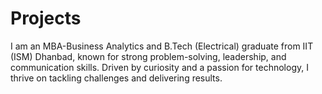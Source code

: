 # Projects
I am an MBA-Business Analytics and B.Tech (Electrical) graduate from IIT (ISM) Dhanbad, known for strong problem-solving, leadership, and communication skills. Driven by curiosity and a passion for technology, I thrive on tackling challenges and delivering results.
